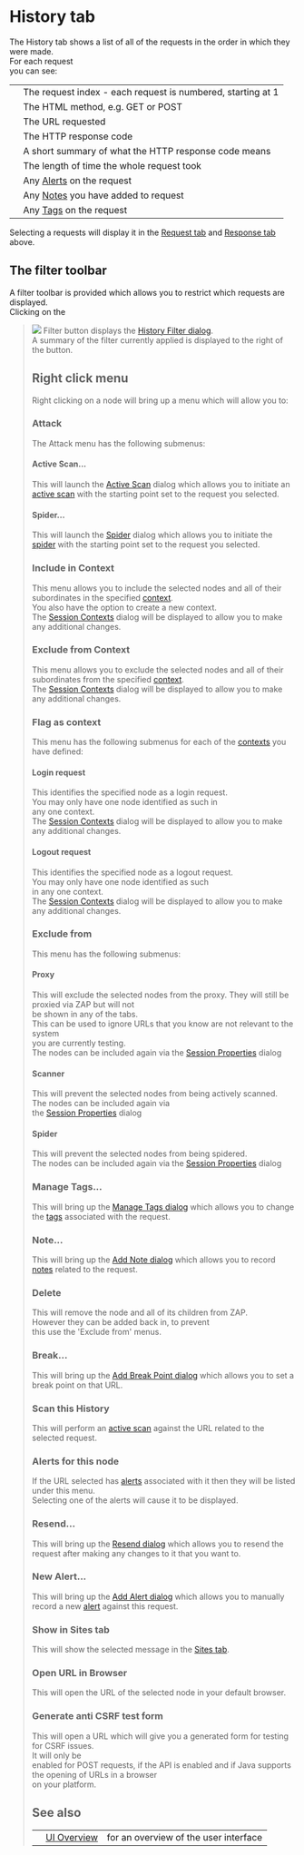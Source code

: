 # History tab

The History tab shows a list of all of the requests in the order in which they were made.<br>For each request<br>
you can see:<br>
<table>
<tr><td></td><td>The request index - each request is numbered, starting at 1</td></tr>
<tr><td></td><td>The HTML method, e.g. GET or POST</td></tr>
<tr><td></td><td>The URL requested</td></tr>
<tr><td></td><td>The HTTP response code</td></tr>
<tr><td></td><td>A short summary of what the HTTP response code means</td></tr>
<tr><td></td><td>The length of time the whole request took</td></tr>
<tr><td></td><td>Any <a href='HelpStartConceptsAlerts'>Alerts</a> on the request</td></tr>
<tr><td></td><td>Any <a href='HelpStartConceptsNotes'>Notes</a> you have added to request</td></tr>
<tr><td></td><td>Any <a href='HelpStartConceptsTags'>Tags</a> on the request</td></tr>
</table>
Selecting a requests will display it in the <a href='HelpUiTabsRequest'>Request tab</a> and <a href='HelpUiTabsResponse'>Response tab</a> above.<br>
<h2>The filter toolbar</h2>
A filter toolbar is provided which allows you to restrict which requests are displayed.<br>Clicking on the<br>
<blockquote><img src='https://raw.githubusercontent.com/wiki/zaproxy/zaproxy/images/16/054.png' /> Filter button displays the <a href='HelpUiDialogsHist_filter'>History Filter dialog</a>.<br>A summary of the filter currently applied is displayed to the right of the button.<br>
<h2>Right click menu</h2>
Right clicking on a node will bring up a menu which will allow you to:<br>
<h3>Attack</h3>
The Attack menu has the following submenus:<br>
<h4>Active Scan...</h4>
This will launch the <a href='HelpUiDialogsAdvascan'>Active Scan</a> dialog which allows you to initiate an <a href='HelpStartConceptsAscan'>active scan</a> with the starting point set to the request you selected.<br>
<h4>Spider...</h4>
This will launch the <a href='HelpUiDialogsSpider'>Spider</a> dialog which allows you to initiate the <a href='HelpStartConceptsSpider'>spider</a> with the starting point set to the request you selected.<br>
<h3>Include in Context</h3>
This menu allows you to include the selected nodes and all of their subordinates in the specified <a href='HelpStartConceptsContexts'>context</a>.<br>You also have the option to create a new context.<br>The <a href='HelpUiDialogsSessionContexts'>Session Contexts</a> dialog will be displayed to allow you to make any additional changes.<br>
<h3>Exclude from Context</h3>
This menu allows you to exclude the selected nodes and all of their subordinates from the specified <a href='HelpStartConceptsContexts'>context</a>.<br>The <a href='HelpUiDialogsSessionContexts'>Session Contexts</a> dialog will be displayed to allow you to make any additional changes.<br>
<h3>Flag as context</h3>
This menu has the following submenus for each of the <a href='HelpStartConceptsContexts'>contexts</a> you have defined:<br>
<h4>Login request</h4>
This identifies the specified node as a login request.<br>You may only have one node identified as such in<br>
any one context.<br>The <a href='HelpUiDialogsSessionContexts'>Session Contexts</a> dialog will be displayed to allow you to make any additional changes.<br>
<h4>Logout request</h4>
This identifies the specified node as a logout request.<br>You may only have one node identified as such<br>
in any one context.<br>The <a href='HelpUiDialogsSessionContexts'>Session Contexts</a> dialog will be displayed to allow you to make any additional changes.<br>
<h3>Exclude from</h3>
This menu has the following submenus:<br>
<h4>Proxy</h4>
This will exclude the selected nodes from the proxy. They will still be proxied via ZAP but will not<br>
be shown in any of the tabs.<br>This can be used to ignore URLs that you know are not relevant to the system<br>
you are currently testing.<br>The nodes can be included again via the <a href='HelpUiDialogsSessionSessprop'>Session Properties</a> dialog<br>
<h4>Scanner</h4>
This will prevent the selected nodes from being actively scanned.<br>The nodes can be included again via<br>
the <a href='HelpUiDialogsSessionSessprop'>Session Properties</a> dialog<br>
<h4>Spider</h4>
This will prevent the selected nodes from being spidered.<br>The nodes can be included again via the <a href='HelpUiDialogsSessionSessprop'>Session Properties</a> dialog<br>
<h3>Manage Tags...</h3>
This will bring up the <a href='HelpUiDialogsManagetags'>Manage Tags dialog</a> which allows you to change the <a href='HelpStartConceptsTags'>tags</a> associated with the request.<br>
<h3>Note...</h3>
This will bring up the <a href='HelpUiDialogsAddnote'>Add Note dialog</a> which allows you to record <a href='HelpStartConceptsNotes'>notes</a> related to the request.<br>
<h3>Delete</h3>
This will remove the node and all of its children from ZAP.<br>However they can be added back in, to prevent<br>
this use the 'Exclude from' menus.<br>
<h3>Break...</h3>
This will bring up the <a href='HelpUiDialogsAddbreak'>Add Break Point dialog</a> which allows you to set a break point on that URL.<br>
<h3>Scan this History</h3>
This will perform an <a href='HelpStartConceptsAscan'>active scan</a> against the URL related to the selected request.<br>
<h3>Alerts for this node</h3>
If the URL selected has <a href='HelpStartConceptsAlerts'>alerts</a> associated with it then they will be listed under this menu.<br>Selecting one of the alerts will cause it to be displayed.<br>
<h3>Resend...</h3>
This will bring up the <a href='HelpUiDialogsResend'>Resend dialog</a> which allows you to resend the request after making any changes to it that you want to.<br>
<h3>New Alert...</h3>
This will bring up the <a href='HelpUiDialogsAddalert'>Add Alert dialog</a> which allows you to manually record a new <a href='HelpStartConceptsAlerts'>alert</a> against this request.<br>
<h3>Show in Sites tab</h3>
This will show the selected message in the <a href='HelpUiTabsSites'>Sites tab</a>.<br>
<h3>Open URL in Browser</h3>
This will open the URL of the selected node in your default browser.<br>
<h3>Generate anti CSRF test form</h3>
This will open a URL which will give you a generated form for testing for CSRF issues.<br>It will only be<br>
enabled for POST requests, if the API is enabled and if Java supports the opening of URLs in a browser<br>
on your platform.<br>
<h2>See also</h2>
<table>
<tr><td></td><td><a href='HelpUiOverview'>UI Overview</a></td><td>for an overview of the user interface</td></tr>
</table>